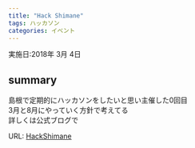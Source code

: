 ```yaml
---
title: "Hack Shimane"
tags: ハッカソン 
categories: イベント
---
```


実施日:2018年 3月 4日

## summary  
島根で定期的にハッカソンをしたいと思い主催した0回目    
3月と8月にやっていく方針で考えてる  
詳しくは公式ブログで  

URL: 
[HackShimane](https://hackshimane.github.io/)